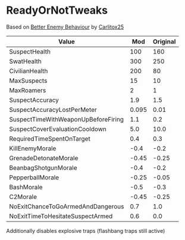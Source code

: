 # ReadyOrNotTweaks

Based on [Better Enemy Behaviour](https://www.nexusmods.com/readyornot/mods/3) by [Carlitox25](https://www.nexusmods.com/readyornot/users/28110130)

| Value                               | Mod   | Original |
| ----------------------------------- | ----- | -------- |
| SuspectHealth                       | 100   | 160      |
| SwatHealth                          | 300   | 250      |
| CivilianHealth                      | 200   | 80       |
| MaxSuspects                         | 15    | 10       |
| MaxRoamers                          | 2     | 1        |
| SuspectAccuracy                     | 1.9   | 1.5      |
| SuspectAccuracyLostPerMeter         | 0.095 | 0.01     |
| SuspectTimeWithWeaponUpBeforeFiring | 1.1   | 0.2      |
| SuspectCoverEvaluationCooldown      | 5.0   | 10.0     |
| RequiredTimeSpentOnTarget           | 0.4   | 0.3      |
| KillEnemyMorale                     | -0.4  | -0.2     |
| GrenadeDetonateMorale               | -0.45 | -0.25    |
| BeanbagShotgunMorale                | -0.4  | -0.2     |
| PepperballMorale                    | -0.25 | -0.05    |
| BashMorale                          | -0.5  | -0.3     |
| C2Morale                            | -0.45 | -0.25    |
| NoExitChanceToGoArmedAndDangerous   | 0.7   | 1.0      |
| NoExitTimeToHesitateSuspectArmed    | 0.6   | 0.0      |

Additionally disables explosive traps (flashbang traps still active)
